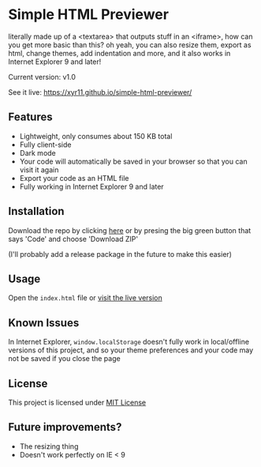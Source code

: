 # Simple HTML Previewer
literally made up of a \<textarea> that outputs stuff in an \<iframe>, how can you get more basic than this? oh yeah, you can also resize them, export as html, change themes, add indentation and more, and it also works in Internet Explorer 9 and later!

Current version: v1.0

See it live: <https://xyr11.github.io/simple-html-previewer/>

## Features
- Lightweight, only consumes about 150 KB total
- Fully client-side
- Dark mode
- Your code will automatically be saved in your browser so that you can visit it again
- Export your code as an HTML file
- Fully working in Internet Explorer 9 and later

## Installation
Download the repo by clicking [here](https://github.com/xyr11/simple-html-previewer/archive/refs/heads/main.zip) or by presing the big green button that says 'Code' and choose 'Download ZIP'

(I'll probably add a release package in the future to make this easier)

## Usage
Open the `index.html` file or [visit the live version](https://xyr11.github.io/simple-html-previewer/)

## Known Issues
In Internet Explorer, `window.localStorage` doesn't fully work in local/offline versions of this project, and so your theme preferences and your code may not be saved if you close the page

## License
This project is licensed under [MIT License](https://github.com/xyr11/simple-html-previewer/blob/main/LICENSE)

## Future improvements?
- The resizing thing
- Doesn't work perfectly on IE < 9
